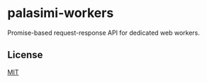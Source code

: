 # palasimi-workers

Promise-based request-response API for dedicated web workers.

## License

[MIT](./LICENSE)
